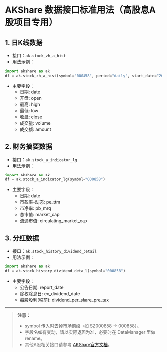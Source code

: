# AKShare 数据接口标准用法（高股息A股项目专用）

## 1. 日K线数据
- 接口：`ak.stock_zh_a_hist`
- 用法示例：
```python
import akshare as ak
df = ak.stock_zh_a_hist(symbol="000858", period="daily", start_date="2024-04-01", end_date="2024-05-01", adjust="qfq")
```
- 主要字段：
    - 日期: date
    - 开盘: open
    - 最高: high
    - 最低: low
    - 收盘: close
    - 成交量: volume
    - 成交额: amount

## 2. 财务摘要数据
- 接口：`ak.stock_a_indicator_lg`
- 用法示例：
```python
import akshare as ak
df = ak.stock_a_indicator_lg(symbol="000858")
```
- 主要字段：
    - 日期: date
    - 市盈率-动态: pe_ttm
    - 市净率: pb_mrq
    - 总市值: market_cap
    - 流通市值: circulating_market_cap

## 3. 分红数据
- 接口：`ak.stock_history_dividend_detail`
- 用法示例：
```python
import akshare as ak
df = ak.stock_history_dividend_detail(symbol="000858")
```
- 主要字段：
    - 公告日期: report_date
    - 除权除息日: ex_dividend_date
    - 每股股利(税前): dividend_per_share_pre_tax

---

> **注意：**
> - symbol 传入时去掉市场前缀（如 SZ000858 → 000858）。
> - 字段名如有变动，请以实际返回为准，必要时在 DataManager 里做 rename。
> - 其他A股相关接口请参考 [AKShare官方文档](https://akshare.akfamily.xyz/tutorial.html)。 